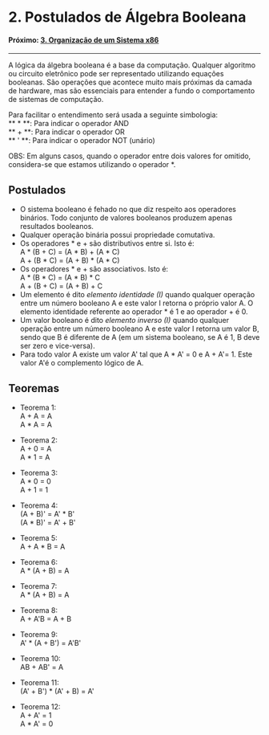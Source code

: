 <link rel="stylesheet" href="css/style.css">

# 2. Postulados de Álgebra Booleana

#### Próximo: [3. Organização de um Sistema x86](./sistemax86.md)  
---

A lógica da álgebra booleana é a base da computação. Qualquer algoritmo ou circuito eletrônico pode ser representado utilizando equações booleanas. São operações que acontece muito mais próximas da camada de hardware, mas são essenciais para entender a fundo o comportamento de sistemas de computação.  

Para facilitar o entendimento será usada a seguinte simbologia:  
** * **: Para indicar o operador AND  
** + **: Para indicar o operador OR  
** ' **: Para indicar o operador NOT (unário)  

OBS: Em alguns casos, quando o operador entre dois valores for omitido, considera-se que estamos utilizando o operador *.

## Postulados

* O sistema booleano é fehado no que diz respeito aos operadores binários. Todo conjunto de valores booleanos produzem apenas resultados booleanos.  
* Qualquer operação binária possui propriedade comutativa.  
* Os operadores * e + são distributivos entre si. Isto é:  
A * (B + C) = (A * B) + (A * C)  
A + (B * C) = (A + B) * (A * C)  
* Os operadores * e + são associativos. Isto é:  
A * (B * C) = (A * B) * C  
A + (B + C) = (A + B) + C  
* Um elemento é dito _elemento identidade (I)_ quando qualquer operação entre um número booleano A e este valor I retorna o próprio valor A. O elemento identidade referente ao operador * é 1 e ao operador + é 0.  
* Um valor booleano é dito _elemento inverso (I)_ quando qualquer operação entre um número booleano A e este valor I retorna um valor B, sendo que B é diferente de A (em um sistema booleano, se A é 1, B deve ser zero e vice-versa).
* Para todo valor A existe um valor A' tal que A * A' = 0 e A + A'= 1. Este valor A'é o complemento lógico de A.  

## Teoremas  

* Teorema 1:  
A + A = A  
A * A = A  

* Teorema 2:  
A + 0 = A  
A * 1 = A  

* Teorema 3:  
A * 0 = 0  
A + 1 = 1  

* Teorema 4:  
(A + B)' = A' * B'  
(A * B)' = A' + B'  

* Teorema 5:  
A + A * B = A  

* Teorema 6:  
A * (A + B) = A  

* Teorema 7:  
A * (A + B) = A  

* Teorema 8:  
A + A'B = A + B  

* Teorema 9:  
A' * (A + B') = A'B'  

* Teorema 10:  
AB + AB' = A  

* Teorema 11:  
(A' + B') * (A' + B) = A'  

* Teorema 12:  
A + A' = 1  
A * A' = 0
